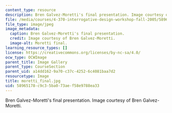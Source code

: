 ```yaml
---
content_type: resource
description: Bren Galvez-Moretti's final presentation. Image courtesy of Bren Galvez-Moretti.
file: /media/courses/4-370-interrogative-design-workshop-fall-2005/58965178c9c35ba073aef58e9788ea33_moretti_final.jpg
file_type: image/jpeg
image_metadata:
  caption: Bren Galvez-Moretti's final presentation.
  credit: Image courtesy of Bren Galvez-Moretti.
  image-alt: Moretti final.
learning_resource_types: []
license: https://creativecommons.org/licenses/by-nc-sa/4.0/
ocw_type: OCWImage
parent_title: Image Gallery
parent_type: CourseSection
parent_uid: a14dd162-9a70-c37c-4252-6c4081baa7d2
resourcetype: Image
title: moretti_final.jpg
uid: 58965178-c9c3-5ba0-73ae-f58e9788ea33
---
```

Bren Galvez-Moretti's final presentation. Image courtesy of Bren Galvez-Moretti.